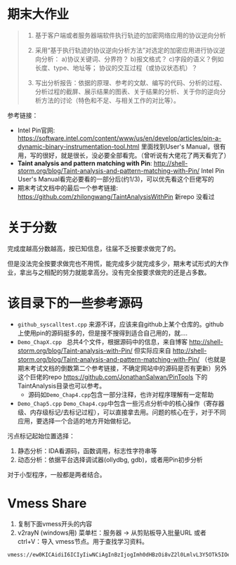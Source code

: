 # 期末大作业

> 1. 基于客户端或者服务器端软件执行轨迹的加密网络应用的协议逆向分析
>
> 2. 采用“基于执行轨迹的协议逆向分析方法”对选定的加密应用进行协议逆向分析：
>    a)协议关键词、分界符？
>    b)报文格式？
>    c)字段的语义？例如长度、type、地址等；
>    协议的交互过程（或协议状态机）？
> 3. 写出分析报告：依据的原理、参考的文献、编写的代码、分析的过程、分析过程的截屏、展示结果的图表、关于结果的分析、关于你的逆向分析方法的讨论（特色和不足、与相关工作的对比等）。

参考链接：

-  Intel Pin官网:  https://software.intel.com/content/www/us/en/develop/articles/pin-a-dynamic-binary-instrumentation-tool.html  里面找到User's Manual，很有用，写的很好，就是很长，没必要全部看完。（曾听说有大佬花了两天看完了）
- **Taint analysis and pattern matching with Pin**:   http://shell-storm.org/blog/Taint-analysis-and-pattern-matching-with-Pin/  Intel Pin User's Manual看完必要看的一部分后(约1/3)，可以优先看这个巨佬写的
- 期末考试文档中的最后一个参考链接: https://github.com/zhilongwang/TaintAnalysisWithPin  新repo 没看过

# 关于分数

完成度越高分数越高，按已知信息，往届不乏按要求做完了的。

但是没法完全按要求做完也不用慌，能完成多少就完成多少，期末考试形式的大作业，拿出与之相配的努力就能拿高分。没有完全按要求做完的还是占多数。

# 该目录下的一些参考源码

- `github_syscalltest.cpp` 来源不详，应该来自github上某个仓库的。github上使用pin的源码挺多的，但是搜不搜得到适合自己用的，就....
- `Demo_ChapX.cpp ` 总共4个文件，根据源码中的信息，来自博客 http://shell-storm.org/blog/Taint-analysis-with-Pin/ 但实际应来自 http://shell-storm.org/blog/Taint-analysis-and-pattern-matching-with-Pin/  （也就是期末考试文档的倒数第二个参考链接，不确定网站中的源码是否有更新）另外这个巨佬的repo  https://github.com/JonathanSalwan/PinTools 下的TaintAnalysis目录也可以参考。
  - 源码如`Demo_Chap4.cpp`包含一部分注释，也许对程序理解有一定帮助
- `Demo_Chap5.cpp` `Demo_Chap4.cpp`中包含一些污点分析中的核心操作（寄存器级、内存级标记/去标记过程），可以直接拿去用。问题的核心在于，对于不同应用，要选择一个合适的地方开始做标记。

污点标记起始位置选择：

1. 静态分析：IDA看源码，函数调用，标志性字符串等
2. 动态分析：依据平台选择调试器(ollydbg, gdb)，或者用Pin初步分析

对于小型程序，一般都是两者结合。

# Vmess Share

1. 复制下面vmess开头的内容
2. v2rayN (windows用) 菜单栏：服务器 -> 从剪贴板导入批量URL   或者 ctrl+V：导入 vmess节点。用于查找学习资料。

```
vmess://ew0KICAidiI6ICIyIiwNCiAgInBzIjogImh0dHBzOi8vZ2l0LmlvL3Y5OTk5IOe+juWbvTU1IiwNCiAgImFkZCI6ICJmcmVlLXJ1c3NpYW4wMS1jZG4ueGlhb2hvdXppLmNsdWIiLA0KICAicG9ydCI6ICI4MCIsDQogICJpZCI6ICIzZDMxNzI4ZS0wNjRkLTQyYjgtYjk0NS1mNzljMDA4ZjczZmMiLA0KICAiYWlkIjogIjIzMyIsDQogICJuZXQiOiAid3MiLA0KICAidHlwZSI6ICJub25lIiwNCiAgImhvc3QiOiAiZnJlZS1ydXNzaWFuMDEtY2RuLnhpYW9ob3V6aS5jbHViIiwNCiAgInBhdGgiOiAiLyIsDQogICJ0bHMiOiAiIg0KfQ==
```

